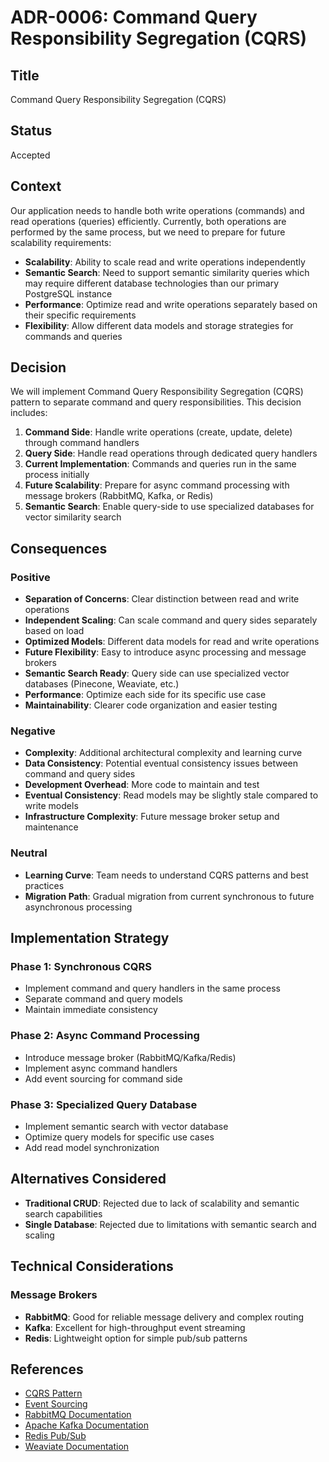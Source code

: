 # ADR-0006: Command Query Responsibility Segregation (CQRS)

## Title

Command Query Responsibility Segregation (CQRS)

## Status

Accepted

## Context

Our application needs to handle both write operations (commands) and read operations (queries) efficiently. Currently, both operations are performed by the same process, but we need to prepare for future scalability requirements:

- **Scalability**: Ability to scale read and write operations independently
- **Semantic Search**: Need to support semantic similarity queries which may require different database technologies than our primary PostgreSQL instance
- **Performance**: Optimize read and write operations separately based on their specific requirements
- **Flexibility**: Allow different data models and storage strategies for commands and queries

## Decision

We will implement Command Query Responsibility Segregation (CQRS) pattern to separate command and query responsibilities. This decision includes:

1. **Command Side**: Handle write operations (create, update, delete) through command handlers
2. **Query Side**: Handle read operations through dedicated query handlers
3. **Current Implementation**: Commands and queries run in the same process initially
4. **Future Scalability**: Prepare for async command processing with message brokers (RabbitMQ, Kafka, or Redis)
5. **Semantic Search**: Enable query-side to use specialized databases for vector similarity search

## Consequences

### Positive

- **Separation of Concerns**: Clear distinction between read and write operations
- **Independent Scaling**: Can scale command and query sides separately based on load
- **Optimized Models**: Different data models for read and write operations
- **Future Flexibility**: Easy to introduce async processing and message brokers
- **Semantic Search Ready**: Query side can use specialized vector databases (Pinecone, Weaviate, etc.)
- **Performance**: Optimize each side for its specific use case
- **Maintainability**: Clearer code organization and easier testing

### Negative

- **Complexity**: Additional architectural complexity and learning curve
- **Data Consistency**: Potential eventual consistency issues between command and query sides
- **Development Overhead**: More code to maintain and test
- **Eventual Consistency**: Read models may be slightly stale compared to write models
- **Infrastructure Complexity**: Future message broker setup and maintenance

### Neutral

- **Learning Curve**: Team needs to understand CQRS patterns and best practices
- **Migration Path**: Gradual migration from current synchronous to future asynchronous processing

## Implementation Strategy

### Phase 1: Synchronous CQRS

- Implement command and query handlers in the same process
- Separate command and query models
- Maintain immediate consistency

### Phase 2: Async Command Processing

- Introduce message broker (RabbitMQ/Kafka/Redis)
- Implement async command handlers
- Add event sourcing for command side

### Phase 3: Specialized Query Database

- Implement semantic search with vector database
- Optimize query models for specific use cases
- Add read model synchronization

## Alternatives Considered

- **Traditional CRUD**: Rejected due to lack of scalability and semantic search capabilities
- **Single Database**: Rejected due to limitations with semantic search and scaling

## Technical Considerations

### Message Brokers

- **RabbitMQ**: Good for reliable message delivery and complex routing
- **Kafka**: Excellent for high-throughput event streaming
- **Redis**: Lightweight option for simple pub/sub patterns

## References

- [CQRS Pattern](https://martinfowler.com/bliki/CQRS.html)
- [Event Sourcing](https://martinfowler.com/eaaDev/EventSourcing.html)
- [RabbitMQ Documentation](https://www.rabbitmq.com/documentation.html)
- [Apache Kafka Documentation](https://kafka.apache.org/documentation/)
- [Redis Pub/Sub](https://redis.io/docs/manual/pubsub/)
- [Weaviate Documentation](https://weaviate.io/developers/weaviate)
